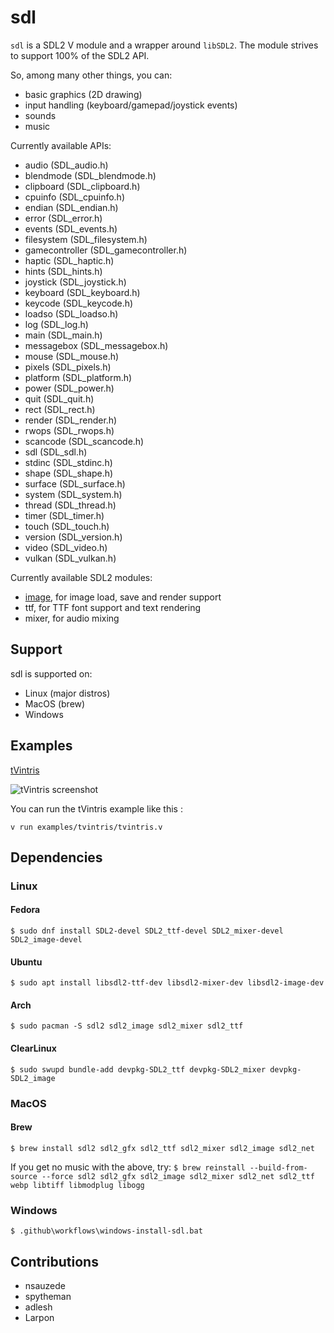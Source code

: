 # sdl

`sdl` is a SDL2 V module and a wrapper around `libSDL2`.
The module strives to support 100% of the SDL2 API.

So, among many other things, you can:
- basic graphics (2D drawing)
- input handling (keyboard/gamepad/joystick events)
- sounds
- music

Currently available APIs:
- audio          (SDL_audio.h)
- blendmode      (SDL_blendmode.h)
- clipboard      (SDL_clipboard.h)
- cpuinfo        (SDL_cpuinfo.h)
- endian         (SDL_endian.h)
- error          (SDL_error.h)
- events         (SDL_events.h)
- filesystem     (SDL_filesystem.h)
- gamecontroller (SDL_gamecontroller.h)
- haptic         (SDL_haptic.h)
- hints          (SDL_hints.h)
- joystick       (SDL_joystick.h)
- keyboard       (SDL_keyboard.h)
- keycode        (SDL_keycode.h)
- loadso         (SDL_loadso.h)
- log            (SDL_log.h)
- main           (SDL_main.h)
- messagebox     (SDL_messagebox.h)
- mouse          (SDL_mouse.h)
- pixels         (SDL_pixels.h)
- platform       (SDL_platform.h)
- power          (SDL_power.h)
- quit           (SDL_quit.h)
- rect           (SDL_rect.h)
- render         (SDL_render.h)
- rwops          (SDL_rwops.h)
- scancode       (SDL_scancode.h)
- sdl            (SDL_sdl.h)
- stdinc         (SDL_stdinc.h)
- shape          (SDL_shape.h)
- surface        (SDL_surface.h)
- system         (SDL_system.h)
- thread         (SDL_thread.h)
- timer          (SDL_timer.h)
- touch          (SDL_touch.h)
- version        (SDL_version.h)
- video          (SDL_video.h)
- vulkan         (SDL_vulkan.h)

Currently available SDL2 modules:
- [image](image/README.md), for image load, save and render support
- ttf, for TTF font support and text rendering
- mixer, for audio mixing

## Support
sdl is supported on:
- Linux (major distros)
- MacOS (brew)
- Windows

## Examples

[tVintris](examples/tvintris)

![tVintris screenshot](/examples/tvintris/images/tvintris.png)

You can run the tVintris example like this :
```
v run examples/tvintris/tvintris.v
```

## Dependencies

### Linux

#### Fedora
`$ sudo dnf install SDL2-devel SDL2_ttf-devel SDL2_mixer-devel SDL2_image-devel`

#### Ubuntu
`$ sudo apt install libsdl2-ttf-dev libsdl2-mixer-dev libsdl2-image-dev`

#### Arch
 `$ sudo pacman -S sdl2 sdl2_image sdl2_mixer sdl2_ttf`

#### ClearLinux
`$ sudo swupd bundle-add devpkg-SDL2_ttf devpkg-SDL2_mixer devpkg-SDL2_image`

### MacOS

#### Brew
`$ brew install sdl2 sdl2_gfx sdl2_ttf sdl2_mixer sdl2_image sdl2_net`

If you get no music with the above, try:
`$ brew reinstall --build-from-source --force sdl2 sdl2_gfx sdl2_image sdl2_mixer sdl2_net sdl2_ttf webp libtiff libmodplug libogg`

### Windows

`$ .github\workflows\windows-install-sdl.bat`

## Contributions

- nsauzede
- spytheman
- adlesh
- Larpon
